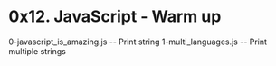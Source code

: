 # 0x12. JavaScript - Warm up
0-javascript_is_amazing.js -- Print string
1-multi_languages.js -- Print multiple strings
